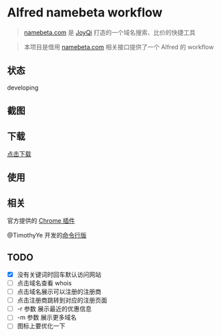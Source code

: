 # Alfred namebeta workflow

> [namebeta.com](https://namebeta.com/) 是 [JoyQi](https://joyqi.com/) 打造的一个域名搜索、比价的快捷工具

> 本项目是借用 [namebeta.com](https://namebeta.com/)  相关接口提供了一个 Alfred 的 workflow

## 状态
developing
## 截图

## 下载

[点击下载](https://github.com/Youthink/alfred-namebeta-workflow/raw/master/alfred-namebeta.com-workflow.alfredworkflow)

## 使用

## 相关

官方提供的 [Chrome 插件](https://chrome.google.com/webstore/detail/namebeta-smart-domain-too/opndpgdlkdoeiajepgfdnjedknaohhmg)

@TimothyYe 开发的[命令行版](https://github.com/TimothyYe/namebeta)


## TODO

- [x] 没有关键词时回车默认访问网站
- [ ] 点击域名查看 whois
- [ ] 点击域名展示可以注册的注册商
- [ ] 点击注册商跳转到对应的注册页面
- [ ] -r 参数 展示最近的优惠信息
- [ ] -m 参数 展示更多域名
- [ ] 图标上要优化一下
